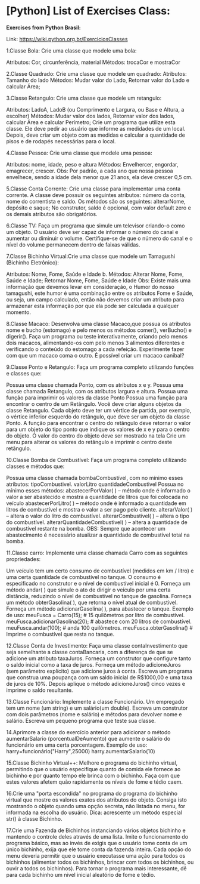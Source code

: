 # [Python] List of Exercises Class:

<b>Exercises from Python Brasil:</b>

Link: https://wiki.python.org.br/ExerciciosClasses

1.Classe Bola: Crie uma classe que modele uma bola:

Atributos: Cor, circunferência, material
Métodos: trocaCor e mostraCor

2.Classe Quadrado: Crie uma classe que modele um quadrado:
Atributos: Tamanho do lado
Métodos: Mudar valor do Lado, Retornar valor do Lado e calcular Área;

3.Classe Retangulo: Crie uma classe que modele um retangulo:

Atributos: LadoA, LadoB (ou Comprimento e Largura, ou Base e Altura, a escolher)
Métodos: Mudar valor dos lados, Retornar valor dos lados, calcular Área e calcular Perímetro;
Crie um programa que utilize esta classe. Ele deve pedir ao usuário que informe as medidades de um local. Depois, deve criar um objeto com as medidas e calcular a quantidade de pisos e de rodapés necessárias para o local.

4.Classe Pessoa: Crie uma classe que modele uma pessoa:

Atributos: nome, idade, peso e altura
Métodos: Envelhercer, engordar, emagrecer, crescer. Obs: Por padrão, a cada ano que nossa pessoa envelhece, sendo a idade dela menor que 21 anos, ela deve crescer 0,5 cm.

5.Classe Conta Corrente: Crie uma classe para implementar uma conta corrente. A classe deve possuir os seguintes atributos: número da conta, nome do correntista e saldo. Os métodos são os seguintes: alterarNome, depósito e saque; No construtor, saldo é opcional, com valor default zero e os demais atributos são obrigatórios.

6.Classe TV: Faça um programa que simule um televisor criando-o como um objeto. O usuário deve ser capaz de informar o número do canal e aumentar ou diminuir o volume. Certifique-se de que o número do canal e o nível do volume permanecem dentro de faixas válidas.

7.Classe Bichinho Virtual:Crie uma classe que modele um Tamagushi (Bichinho Eletrônico):

Atributos: Nome, Fome, Saúde e Idade b. Métodos: Alterar Nome, Fome, Saúde e Idade; Retornar Nome, Fome, Saúde e Idade Obs: Existe mais uma informação que devemos levar em consideração, o Humor do nosso tamagushi, este humor é uma combinação entre os atributos Fome e Saúde, ou seja, um campo calculado, então não devemos criar um atributo para armazenar esta informação por que ela pode ser calculada a qualquer momento.

8.Classe Macaco: Desenvolva uma classe Macaco,que possua os atributos nome e bucho (estomago) e pelo menos os métodos comer(), verBucho() e digerir(). Faça um programa ou teste interativamente, criando pelo menos dois macacos, alimentando-os com pelo menos 3 alimentos diferentes e verificando o conteúdo do estomago a cada refeição. Experimente fazer com que um macaco coma o outro. É possível criar um macaco canibal?

9.Classe Ponto e Retangulo: Faça um programa completo utilizando funções e classes que:

Possua uma classe chamada Ponto, com os atributos x e y.
Possua uma classe chamada Retangulo, com os atributos largura e altura.
Possua uma função para imprimir os valores da classe Ponto
Possua uma função para encontrar o centro de um Retângulo.
Você deve criar alguns objetos da classe Retangulo.
Cada objeto deve ter um vértice de partida, por exemplo, o vértice inferior esquerdo do retângulo, que deve ser um objeto da classe Ponto.
A função para encontrar o centro do retângulo deve retornar o valor para um objeto do tipo ponto que indique os valores de x e y para o centro do objeto.
O valor do centro do objeto deve ser mostrado na tela
Crie um menu para alterar os valores do retângulo e imprimir o centro deste retângulo.

10.Classe Bomba de Combustível: Faça um programa completo utilizando classes e métodos que:

Possua uma classe chamada bombaCombustível, com no mínimo esses atributos:
tipoCombustivel.
valorLitro
quantidadeCombustivel
Possua no mínimo esses métodos:
abastecerPorValor( ) – método onde é informado o valor a ser abastecido e mostra a quantidade de litros que foi colocada no veículo
abastecerPorLitro( ) – método onde é informado a quantidade em litros de combustível e mostra o valor a ser pago pelo cliente.
alterarValor( ) – altera o valor do litro do combustível.
alterarCombustivel( ) – altera o tipo do combustível.
alterarQuantidadeCombustivel( ) – altera a quantidade de combustível restante na bomba.
OBS: Sempre que acontecer um abastecimento é necessário atualizar a quantidade de combustível total na bomba.

11.Classe carro: Implemente uma classe chamada Carro com as seguintes propriedades:

Um veículo tem um certo consumo de combustível (medidos em km / litro) e uma certa quantidade de combustível no tanque.
O consumo é especificado no construtor e o nível de combustível inicial é 0.
Forneça um método andar( ) que simule o ato de dirigir o veículo por uma certa distância, reduzindo o nível de combustível no tanque de gasolina.
Forneça um método obterGasolina( ), que retorna o nível atual de combustível.
Forneça um método adicionarGasolina( ), para abastecer o tanque. Exemplo de uso:
meuFusca = Carro(15);           # 15 quilômetros por litro de combustível. 
meuFusca.adicionarGasolina(20); # abastece com 20 litros de combustível. 
meuFusca.andar(100);            # anda 100 quilômetros.
meuFusca.obterGasolina()        # Imprime o combustível que resta no tanque.

12.Classe Conta de Investimento: Faça uma classe contaInvestimento que seja semelhante a classe contaBancaria, com a diferença de que se adicione um atributo taxaJuros. Forneça um construtor que configure tanto o saldo inicial como a taxa de juros. Forneça um método adicioneJuros (sem parâmetro explícito) que adicione juros à conta. Escreva um programa que construa uma poupança com um saldo inicial de R$1000,00 e uma taxa de juros de 10%. Depois aplique o método adicioneJuros() cinco vezes e imprime o saldo resultante.

13.Classe Funcionário: Implemente a classe Funcionário. Um empregado tem um nome (um string) e um salário(um double). Escreva um construtor com dois parâmetros (nome e salário) e métodos para devolver nome e salário. Escreva um pequeno programa que teste sua classe.

14.Aprimore a classe do exercício anterior para adicionar o método aumentarSalario (porcentualDeAumento) que aumente o salário do funcionário em uma certa porcentagem.
Exemplo de uso:
  harry=funcionário("Harry",25000)
  harry.aumentarSalario(10)

15.Classe Bichinho Virtual++: Melhore o programa do bichinho virtual, permitindo que o usuário especifique quanto de comida ele fornece ao bichinho e por quanto tempo ele brinca com o bichinho. Faça com que estes valores afetem quão rapidamente os níveis de fome e tédio caem.

16.Crie uma "porta escondida" no programa do programa do bichinho virtual que mostre os valores exatos dos atributos do objeto. Consiga isto mostrando o objeto quando uma opção secreta, não listada no menu, for informada na escolha do usuário. Dica: acrescente um método especial str() à classe Bichinho.

17.Crie uma Fazenda de Bichinhos instanciando vários objetos bichinho e mantendo o controle deles através de uma lista. Imite o funcionamento do programa básico, mas ao invés de exigis que o usuário tome conta de um único bichinho, exija que ele tome conta da fazenda inteira. Cada opção do menu deveria permitir que o usuário executasse uma ação para todos os bichinhos (alimentar todos os bichinhos, brincar com todos os bichinhos, ou ouvir a todos os bichinhos). Para tornar o programa mais interessante, dê para cada bichinho um nivel inicial aleatório de fome e tédio.
